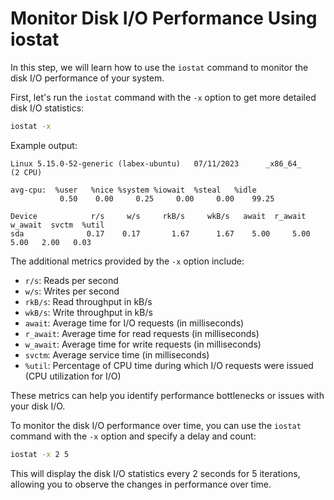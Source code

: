 # Monitor Disk I/O Performance Using iostat

In this step, we will learn how to use the `iostat` command to monitor the disk I/O performance of your system.

First, let's run the `iostat` command with the `-x` option to get more detailed disk I/O statistics:

```bash
iostat -x
```

Example output:

```
Linux 5.15.0-52-generic (labex-ubuntu)   07/11/2023      _x86_64_        (2 CPU)

avg-cpu:  %user   %nice %system %iowait  %steal   %idle
           0.50    0.00     0.25     0.00     0.00    99.25

Device            r/s     w/s     rkB/s     wkB/s   await  r_await w_await  svctm  %util
sda              0.17    0.17       1.67      1.67    5.00     5.00     5.00   2.00   0.03
```

The additional metrics provided by the `-x` option include:

- `r/s`: Reads per second
- `w/s`: Writes per second
- `rkB/s`: Read throughput in kB/s
- `wkB/s`: Write throughput in kB/s
- `await`: Average time for I/O requests (in milliseconds)
- `r_await`: Average time for read requests (in milliseconds)
- `w_await`: Average time for write requests (in milliseconds)
- `svctm`: Average service time (in milliseconds)
- `%util`: Percentage of CPU time during which I/O requests were issued (CPU utilization for I/O)

These metrics can help you identify performance bottlenecks or issues with your disk I/O.

To monitor the disk I/O performance over time, you can use the `iostat` command with the `-x` option and specify a delay and count:

```bash
iostat -x 2 5
```

This will display the disk I/O statistics every 2 seconds for 5 iterations, allowing you to observe the changes in performance over time.
